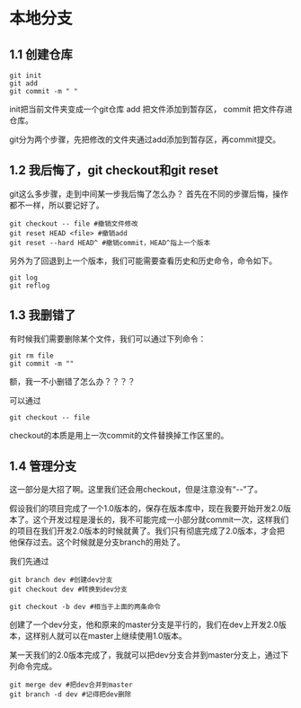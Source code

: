 # 本地分支

## 1.1 创建仓库

```shell
git init
git add
git commit -m " "
```

init把当前文件夹变成一个git仓库
add 把文件添加到暂存区，
commit 把文件存进仓库。

git分为两个步骤，先把修改的文件夹通过add添加到暂存区，再commit提交。

## 1.2 我后悔了，git checkout和git reset

git这么多步骤，走到中间某一步我后悔了怎么办？
首先在不同的步骤后悔，操作都不一样，所以要记好了。

```shell
git checkout -- file #撤销文件修改
git reset HEAD <file> #撤销add
git reset --hard HEAD^ #撤销commit，HEAD^指上一个版本
```

另外为了回退到上一个版本，我们可能需要查看历史和历史命令，命令如下。

```shell
git log
git reflog
```

## 1.3 我删错了

有时候我们需要删除某个文件，我们可以通过下列命令：

```shell
git rm file
git commit -m ""
```

额，我一不小删错了怎么办？？？？

可以通过

```shell
git checkout -- file
```

checkout的本质是用上一次commit的文件替换掉工作区里的。

## 1.4 管理分支

这一部分是大招了啊。这里我们还会用checkout，但是注意没有“--”了。

假设我们的项目完成了一个1.0版本的，保存在版本库中，现在我要开始开发2.0版本了。这个开发过程是漫长的，我不可能完成一小部分就commit一次，这样我们的项目在我们开发2.0版本的时候就黄了。我们只有彻底完成了2.0版本，才会把他保存过去。这个时候就是分支branch的用处了。

我们先通过

```shell
git branch dev #创建dev分支
git checkout dev #转换到dev分支

git checkout -b dev #相当于上面的两条命令
```

创建了一个dev分支，他和原来的master分支是平行的，我们在dev上开发2.0版本，这样别人就可以在master上继续使用1.0版本。

某一天我们的2.0版本完成了，我就可以把dev分支合并到master分支上，通过下列命令完成。

```shell
git merge dev #把dev合并到master
git branch -d dev #记得把dev删除
```
